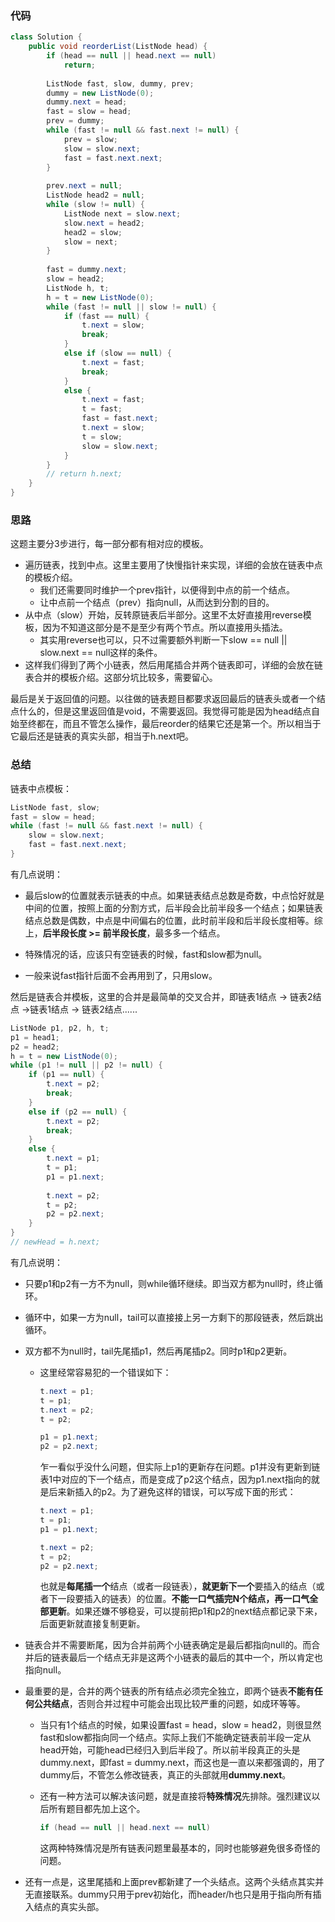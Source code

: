 ### 代码

``` java
class Solution {
    public void reorderList(ListNode head) {
        if (head == null || head.next == null)
            return;
        
        ListNode fast, slow, dummy, prev;
        dummy = new ListNode(0);
        dummy.next = head;
        fast = slow = head;
        prev = dummy;
        while (fast != null && fast.next != null) {
            prev = slow;
            slow = slow.next;
            fast = fast.next.next;
        }
        
        prev.next = null;
        ListNode head2 = null;
        while (slow != null) {
            ListNode next = slow.next;
            slow.next = head2;
            head2 = slow;
            slow = next;
        }
        
        fast = dummy.next;
        slow = head2;
        ListNode h, t;
        h = t = new ListNode(0);
        while (fast != null || slow != null) {
            if (fast == null) {
                t.next = slow;
                break;
            }
            else if (slow == null) {
                t.next = fast;
                break;
            }
            else {
                t.next = fast;
                t = fast;
                fast = fast.next;
                t.next = slow;
                t = slow;
                slow = slow.next;
            }
        }
        // return h.next;
    }
}
```



### 思路

这题主要分3步进行，每一部分都有相对应的模板。

* 遍历链表，找到中点。这里主要用了快慢指针来实现，详细的会放在链表中点的模板介绍。
  * 我们还需要同时维护一个prev指针，以便得到中点的前一个结点。
  * 让中点前一个结点（prev）指向null，从而达到分割的目的。
* 从中点（slow）开始，反转原链表后半部分。这里不太好直接用reverse模板，因为不知道这部分是不是至少有两个节点。所以直接用头插法。
  * 其实用reverse也可以，只不过需要额外判断一下slow == null || slow.next == null这样的条件。
* 这样我们得到了两个小链表，然后用尾插合并两个链表即可，详细的会放在链表合并的模板介绍。这部分坑比较多，需要留心。

最后是关于返回值的问题。以往做的链表题目都要求返回最后的链表头或者一个结点什么的，但是这里返回值是void，不需要返回。我觉得可能是因为head结点自始至终都在，而且不管怎么操作，最后reorder的结果它还是第一个。所以相当于它最后还是链表的真实头部，相当于h.next吧。

### 总结

链表中点模板：

``` java
ListNode fast, slow;
fast = slow = head;
while (fast != null && fast.next != null) {
    slow = slow.next;
    fast = fast.next.next;
}
```

有几点说明：

* 最后slow的位置就表示链表的中点。如果链表结点总数是奇数，中点恰好就是中间的位置，按照上面的分割方式，后半段会比前半段多一个结点；如果链表结点总数是偶数，中点是中间偏右的位置，此时前半段和后半段长度相等。综上，**后半段长度 >= 前半段长度**，最多多一个结点。

* 特殊情况的话，应该只有空链表的时候，fast和slow都为null。

* 一般来说fast指针后面不会再用到了，只用slow。

  

然后是链表合并模板，这里的合并是最简单的交叉合并，即链表1结点 -> 链表2结点 ->链表1结点 -> 链表2结点......

``` java
ListNode p1, p2, h, t;
p1 = head1;
p2 = head2;
h = t = new ListNode(0);
while (p1 != null || p2 != null) {
    if (p1 == null) {
        t.next = p2;
        break;
    }
    else if (p2 == null) {
        t.next = p2;
        break;
    }
    else {
        t.next = p1;
        t = p1;
        p1 = p1.next;
        
        t.next = p2;
        t = p2;
        p2 = p2.next;
    }
}
// newHead = h.next;
```

有几点说明：

* 只要p1和p2有一方不为null，则while循环继续。即当双方都为null时，终止循环。

* 循环中，如果一方为null，tail可以直接接上另一方剩下的那段链表，然后跳出循环。

* 双方都不为null时，tail先尾插p1，然后再尾插p2。同时p1和p2更新。

  * 这里经常容易犯的一个错误如下：

    ``` java
    t.next = p1;
    t = p1;
    t.next = p2;
    t = p2;
    
    p1 = p1.next;
    p2 = p2.next;
    ```

    乍一看似乎没什么问题，但实际上p1的更新存在问题。p1并没有更新到链表1中对应的下一个结点，而是变成了p2这个结点，因为p1.next指向的就是后来新插入的p2。为了避免这样的错误，可以写成下面的形式：

    ``` java
    t.next = p1;
    t = p1;
    p1 = p1.next;
    
    t.next = p2;
    t = p2;
    p2 = p2.next;
    ```

    也就是**每尾插一个**结点（或者一段链表），**就更新下一个**要插入的结点（或者下一段要插入的链表）的位置。**不能一口气插完N个结点，再一口气全部更新**。如果还嫌不够稳妥，可以提前把p1和p2的next结点都记录下来，后面更新就直接复制更新。

* 链表合并不需要断尾，因为合并前两个小链表确定是最后都指向null的。而合并后的链表最后一个结点无非是这两个小链表的最后的其中一个，所以肯定也指向null。

* 最重要的是，合并的两个链表的所有结点必须完全独立，即两个链表**不能有任何公共结点**，否则合并过程中可能会出现比较严重的问题，如成环等等。

  * 当只有1个结点的时候，如果设置fast = head，slow = head2，则很显然fast和slow都指向同一个结点。实际上我们不能确定链表前半段一定从head开始，可能head已经归入到后半段了。所以前半段真正的头是dummy.next，即fast = dummy.next，而这也是一直以来都强调的，用了dummy后，不管怎么修改链表，真正的头部就用**dummy.next**。

  * 还有一种方法可以解决该问题，就是直接将**特殊情况**先排除。强烈建议以后所有题目都先加上这个。

    ``` java
    if (head == null || head.next == null)
    ```

    这两种特殊情况是所有链表问题里最基本的，同时也能够避免很多奇怪的问题。

* 还有一点是，这里尾插和上面prev都新建了一个头结点。这两个头结点其实并无直接联系。dummy只用于prev初始化，而header/h也只是用于指向所有插入结点的真实头部。

